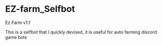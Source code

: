 # EZ-farm_Selfbot

Ez Farm v1.1

This is a selfbot that I quickly devised, it is useful for auto farming discord game bots
